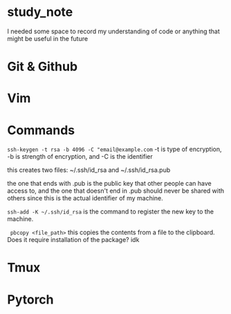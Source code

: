 # study_note

I needed some space to record my understanding of code or anything that might be useful in the future

# Git & Github


# Vim


# Commands
```ssh-keygen -t rsa -b 4096 -C "email@example.com```
-t is type of encryption, -b is strength of encryption, and -C is the identifier

this creates two files: ~/.ssh/id_rsa and ~/.ssh/id_rsa.pub

the one that ends with .pub is the public key that other people can have access to, and the one that doesn't end in .pub should never be shared with others since 
this is the actual identifier of my machine.

```ssh-add -K ~/.ssh/id_rsa```
is the command to register the new key to the machine.

``` pbcopy <file_path>```
this copies the contents from a file to the clipboard. Does it require installation of the package? idk


# Tmux


# Pytorch
